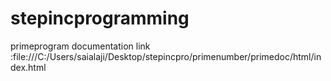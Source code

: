 # stepincprogramming
primeprogram documentation link :file:///C:/Users/saialaji/Desktop/stepincpro/primenumber/primedoc/html/index.html
